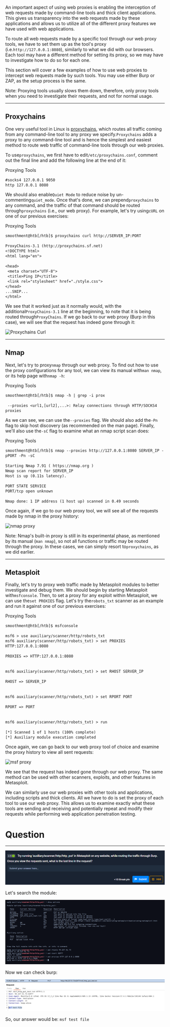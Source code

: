 ﻿An important aspect of using web proxies is enabling the interception of web requests made by command-line tools and thick client applications. This gives us transparency into the web requests made by these applications and allows us to utilize all of the different proxy features we have used with web applications.

To route all web requests made by a specific tool through our web proxy tools, we have to set them up as the tool's proxy (i.e.`http://127.0.0.1:8080`), similarly to what we did with our browsers. Each tool may have a different method for setting its proxy, so we may have to investigate how to do so for each one.

This section will cover a few examples of how to use web proxies to intercept web requests made by such tools. You may use either Burp or ZAP, as the setup process is the same.

Note: Proxying tools usually slows them down, therefore, only proxy tools when you need to investigate their requests, and not for normal usage.

---

## Proxychains

One very useful tool in Linux is [proxychains](https://github.com/haad/proxychains), which routes all traffic coming from any command-line tool to any proxy we specify.`Proxychains` adds a proxy to any command-line tool and is hence the simplest and easiest method to route web traffic of command-line tools through our web proxies.

To use`proxychains`, we first have to edit`/etc/proxychains.conf`, comment out the final line and add the following line at the end of it:

 Proxying Tools

```shell-session
#socks4 127.0.0.1 9050
http 127.0.0.1 8080
```

We should also enable`Quiet Mode` to reduce noise by un-commenting`quiet_mode`. Once that's done, we can prepend`proxychains` to any command, and the traffic of that command should be routed through`proxychains` (i.e., our web proxy). For example, let's try using`cURL` on one of our previous exercises:

 Proxying Tools

```shell-session
smoothment@htb[/htb]$ proxychains curl http://SERVER_IP:PORT

ProxyChains-3.1 (http://proxychains.sf.net)
<!DOCTYPE html>
<html lang="en">

<head>
 <meta charset="UTF-8">
 <title>Ping IP</title>
 <link rel="stylesheet" href="./style.css">
</head>
...SNIP...
</html> 
```

We see that it worked just as it normally would, with the additional`ProxyChains-3.1` line at the beginning, to note that it is being routed through`ProxyChains`. If we go back to our web proxy (Burp in this case), we will see that the request has indeed gone through it:

![Proxychains Curl](https://academy.hackthebox.com/storage/modules/110/proxying_proxychains_curl.jpg)

---

## Nmap

Next, let's try to proxy`nmap` through our web proxy. To find out how to use the proxy configurations for any tool, we can view its manual with`man nmap`, or its help page with`nmap -h`:

 Proxying Tools

```shell-session
smoothment@htb[/htb]$ nmap -h | grep -i prox

 --proxies <url1,[url2],...>: Relay connections through HTTP/SOCKS4 proxies
```

As we can see, we can use the`--proxies` flag. We should also add the`-Pn` flag to skip host discovery (as recommended on the man page). Finally, we'll also use the`-sC` flag to examine what an nmap script scan does:

 Proxying Tools

```shell-session
smoothment@htb[/htb]$ nmap --proxies http://127.0.0.1:8080 SERVER_IP -pPORT -Pn -sC

Starting Nmap 7.91 ( https://nmap.org )
Nmap scan report for SERVER_IP
Host is up (0.11s latency).

PORT STATE SERVICE
PORT/tcp open unknown

Nmap done: 1 IP address (1 host up) scanned in 0.49 seconds
```

Once again, if we go to our web proxy tool, we will see all of the requests made by nmap in the proxy history:

![nmap proxy](https://academy.hackthebox.com/storage/modules/110/proxying_nmap.jpg)

Note: Nmap's built-in proxy is still in its experimental phase, as mentioned by its manual (`man nmap`), so not all functions or traffic may be routed through the proxy. In these cases, we can simply resort to`proxychains`, as we did earlier.

---

## Metasploit

Finally, let's try to proxy web traffic made by Metasploit modules to better investigate and debug them. We should begin by starting Metasploit with`msfconsole`. Then, to set a proxy for any exploit within Metasploit, we can use the`set PROXIES` flag. Let's try the`robots_txt` scanner as an example and run it against one of our previous exercises:

 Proxying Tools

```shell-session
smoothment@htb[/htb]$ msfconsole

msf6 > use auxiliary/scanner/http/robots_txt
msf6 auxiliary(scanner/http/robots_txt) > set PROXIES HTTP:127.0.0.1:8080

PROXIES => HTTP:127.0.0.1:8080


msf6 auxiliary(scanner/http/robots_txt) > set RHOST SERVER_IP

RHOST => SERVER_IP


msf6 auxiliary(scanner/http/robots_txt) > set RPORT PORT

RPORT => PORT


msf6 auxiliary(scanner/http/robots_txt) > run

[*] Scanned 1 of 1 hosts (100% complete)
[*] Auxiliary module execution completed
```

Once again, we can go back to our web proxy tool of choice and examine the proxy history to view all sent requests:

![msf proxy](https://academy.hackthebox.com/storage/modules/110/proxying_msf.jpg)

We see that the request has indeed gone through our web proxy. The same method can be used with other scanners, exploits, and other features in Metasploit.

We can similarly use our web proxies with other tools and applications, including scripts and thick clients. All we have to do is set the proxy of each tool to use our web proxy. This allows us to examine exactly what these tools are sending and receiving and potentially repeat and modify their requests while performing web application penetration testing.

# Question
---

![Pasted image 20250124103606.png](../../../IMAGES/Pasted%20image%2020250124103606.png)

Let's search the module:

![Pasted image 20250124103920.png](../../../IMAGES/Pasted%20image%2020250124103920.png)

Now we can check burp:

![Pasted image 20250124104001.png](../../../IMAGES/Pasted%20image%2020250124104001.png)

So, our answer would be: `msf test file`
